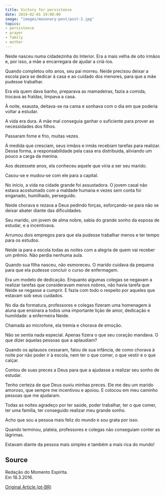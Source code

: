 ```yaml
---
title: Victory for persistence
date: 2019-02-01 19:00:00
image: "images/masonary-post/post-2.jpg"
topics: 
- persistence
- prayer
- family
- mother
---
```


Neide nasceu numa cidadezinha do Interior. Era a mais velha de oito irmãos e,
por isso, a mãe a encarregara de ajudar a criá-los.

Quando completou oito anos, seu pai morreu. Neide precisou deixar a escola para
se dedicar à casa e ao cuidado dos menores, para que a mãe pudesse trabalhar.

Era ela quem dava banho, preparava as mamadeiras, fazia a comida, trocava as
fraldas, limpava a casa.

À noite, exausta, deitava-se na cama e sonhava com o dia em que poderia voltar
a estudar.

A vida era dura. A mãe mal conseguia ganhar o suficiente para prover as
necessidades dos filhos.

Passaram fome e frio, muitas vezes.

À medida que cresciam, seus irmãos e irmãs recebiam tarefas para realizar.
Dessa forma, a responsabilidade pela casa era distribuída, aliviando um pouco a
carga da menina.

Aos dezessete anos, ela conheceu aquele que viria a ser seu marido.

Casou-se e mudou-se com ele para a capital.

No início, a vida na cidade grande foi assustadora. O jovem casal não estava
acostumado com a maldade humana e vezes sem conta foi enganado, humilhado,
perseguido.

Neide chorava e rezava a Deus pedindo forças, esforçando-se para não se deixar
abater diante das dificuldades.

Seu marido, um jovem de alma nobre, sabia do grande sonho da esposa de estudar,
e a incentivava.

Arrumou dois empregos para que ela pudesse trabalhar menos e ter tempo para os
estudos.

Neide ia para a escola todas as noites com a alegria de quem vai receber um
prêmio. Não perdia nenhuma aula.

Quando sua filha nasceu, não esmoreceu. O marido cuidava da pequena para que
ela pudesse concluir o curso de enfermagem.

Era um modelo de dedicação. Enquanto algumas colegas se negavam a realizar
tarefas que consideravam menos nobres, não havia tarefa que Neide se negasse a
cumprir. E fazia com todo o respeito por aqueles que estavam sob seus cuidados.

No dia da formatura, professores e colegas fizeram uma homenagem à aluna que
ensinara a todos uma importante lição de amor, dedicação e humildade: a
enfermeira Neide.

Chamada ao microfone, ela tremia e chorava de emoção.

Não se sentia nada especial. Apenas fizera o que seu coração mandava. O que
dizer àquelas pessoas que a aplaudiam?

Quando os aplausos cessaram, falou de sua infância, de como chorava à noite por
não poder ir à escola, nem ter o que comer, o que vestir e o que calçar.

Contou de suas preces a Deus para que a ajudasse a realizar seu sonho de
estudar.

Tenho certeza de que Deus ouviu minhas preces. Ele me deu um marido amoroso,
que sempre me incentivou e apoiou. E colocou em meu caminho pessoas que me
ajudaram.

Todas as noites agradeço por ter saúde, poder trabalhar, ter o que comer, ter
uma família, ter conseguido realizar meu grande sonho.

Acho que sou a pessoa mais feliz do mundo e sou grata por isso.

Quando terminou, plateia, professores e colegas não conseguiam conter as
lágrimas.

Estavam diante da pessoa mais simples e também a mais rica do mundo!

## Source
Redação do Momento Espírita.  
Em 18.3.2016.

[Original Article (pt-BR)](http://momento.com.br/pt/ler_texto.php?id=4737)
